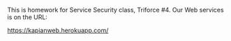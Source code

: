 This is homework for Service Security class, Triforce #4. Our Web services is on the URL:

https://kapianweb.herokuapp.com/
